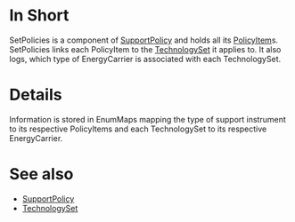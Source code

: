 # In Short
SetPolicies is a component of [SupportPolicy](../Agents/SupportPolicy) and holds all its [PolicyItem](./PolicyItem)s.
SetPolicies links each PolicyItem to the [TechnologySet](../Comms/TechnologySet) it applies to.
It also logs, which type of EnergyCarrier is associated with each TechnologySet.

# Details
Information is stored in EnumMaps mapping the type of support instrument to its respective PolicyItems and each TechnologySet to its respective EnergyCarrier.

# See also
* [SupportPolicy](../Agents/SupportPolicy)
* [TechnologySet](../Comms/TechnologySet)
